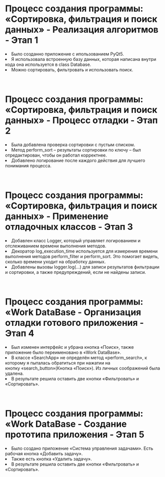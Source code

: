 <h1><b>Процесс создания программы: «Сортировка, фильтрация и поиск данных» - Реализация алгоритмов - Этап 1</b></h1>
<form><p><li>Было созданно приложение с ипользованием PyQt5.</li>
<li>Я использовала встроенную базу данных, которая написана внутри кода она используется в class Database.</li>
<li>Можно сортировать, фильтровать и использовать поиск.</li></p>
</form>
<br>
<h1><b>Процесс создания программы: «Сортировка, фильтрация и поиск данных» - Процесс отладки - Этап 2</b></h1>
<form><p><li>Была добавлена проверка сортировки с пустым списком.</li>
<li>Метод perform_sort – результаты сортировки по ключу – был отредактирован, чтобы он работал корректнее.</li>
<li>Добавлено логирование после каждого действия для лучшего понимания процесса.</li></p>
</form>
<br>
<h1><b>Процесс создания программы: «Сортировка, фильтрация и поиск данных» - Применение отладочных классов - Этап 3</b></h1>
<form><p><li>Добавлен класс Logger, который управляет логированием и отслеживанием времени выполнения методов.</li>
<li>Декоратор log_execution_time используется для измерения времени выполнения методов perform_filter и perform_sort. Это помогает видеть, сколько времени уходит на обработку данных.</li>
<li>Добавлены вызовы logger.log(...) для записи результатов фильтрации и сортировки, а также предупреждений, если не найдены записи.</li></p>
</form>
<br>
<h1><b>Процесс создания программы: «Work DataBase - Организация отладки готового приложения - Этап 4</b></h1>
<form><p><li>Был изменен интерфейс и убрана кнопка «Поиск», также приложение было переименовано в «Work DataBase».</li>
<li>В классе «SearchApp» не определён метод «perform_search», к которому я пыталась обратиться при нажатии на кнопку «search_button»(Кнопка «Поиск»). Из личных соображений была удалена.</li>
<li>В результате решила оставить две кнопки «Фильтровать» и «Сортировать».</li></p>
</form>
<br>
<h1><b>Процесс создания программы: «Work DataBase - Создание прототипа приложения - Этап 5</b></h1>
<form><p><li>Было создано приложение «Система управления задачами». Есть рабочая кнопка «Добавить задачу».</li>
<li>Также есть кнопка «Удалить задачу».</li>
<li>В результате решила оставить две кнопки «Фильтровать» и «Сортировать».</li></p>
</form>
<br>